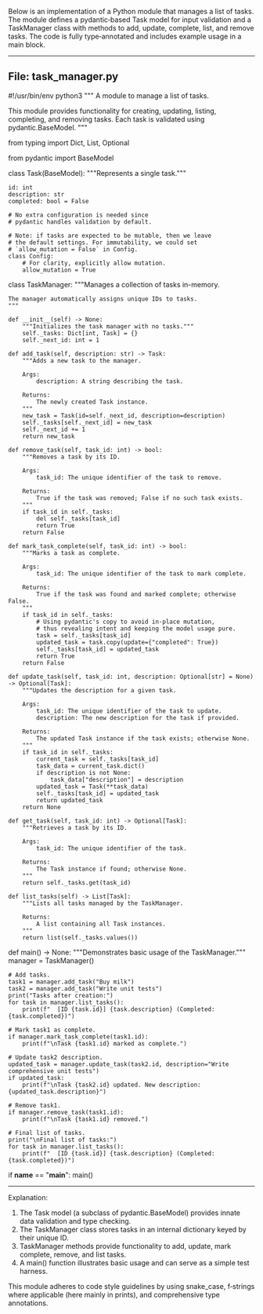 Below is an implementation of a Python module that manages a list of tasks. The module defines a pydantic‑based Task model for input validation and a TaskManager class with methods to add, update, complete, list, and remove tasks. The code is fully type‐annotated and includes example usage in a main block.

------------------------------------------------------------
File: task_manager.py
------------------------------------------------------------

#!/usr/bin/env python3
"""
A module to manage a list of tasks.

This module provides functionality for creating, updating, listing,
completing, and removing tasks. Each task is validated using pydantic.BaseModel.
"""

from typing import Dict, List, Optional

from pydantic import BaseModel


class Task(BaseModel):
    """Represents a single task."""

    id: int
    description: str
    completed: bool = False

    # No extra configuration is needed since
    # pydantic handles validation by default.

    # Note: if tasks are expected to be mutable, then we leave
    # the default settings. For immutability, we could set
    # `allow_mutation = False` in Config.
    class Config:
        # For clarity, explicitly allow mutation.
        allow_mutation = True


class TaskManager:
    """Manages a collection of tasks in-memory.

    The manager automatically assigns unique IDs to tasks.
    """

    def __init__(self) -> None:
        """Initializes the task manager with no tasks."""
        self._tasks: Dict[int, Task] = {}
        self._next_id: int = 1

    def add_task(self, description: str) -> Task:
        """Adds a new task to the manager.

        Args:
            description: A string describing the task.

        Returns:
            The newly created Task instance.
        """
        new_task = Task(id=self._next_id, description=description)
        self._tasks[self._next_id] = new_task
        self._next_id += 1
        return new_task

    def remove_task(self, task_id: int) -> bool:
        """Removes a task by its ID.

        Args:
            task_id: The unique identifier of the task to remove.

        Returns:
            True if the task was removed; False if no such task exists.
        """
        if task_id in self._tasks:
            del self._tasks[task_id]
            return True
        return False

    def mark_task_complete(self, task_id: int) -> bool:
        """Marks a task as complete.

        Args:
            task_id: The unique identifier of the task to mark complete.

        Returns:
            True if the task was found and marked complete; otherwise False.
        """
        if task_id in self._tasks:
            # Using pydantic's copy to avoid in-place mutation,
            # thus revealing intent and keeping the model usage pure.
            task = self._tasks[task_id]
            updated_task = task.copy(update={"completed": True})
            self._tasks[task_id] = updated_task
            return True
        return False

    def update_task(self, task_id: int, description: Optional[str] = None) -> Optional[Task]:
        """Updates the description for a given task.

        Args:
            task_id: The unique identifier of the task to update.
            description: The new description for the task if provided.

        Returns:
            The updated Task instance if the task exists; otherwise None.
        """
        if task_id in self._tasks:
            current_task = self._tasks[task_id]
            task_data = current_task.dict()
            if description is not None:
                task_data["description"] = description
            updated_task = Task(**task_data)
            self._tasks[task_id] = updated_task
            return updated_task
        return None

    def get_task(self, task_id: int) -> Optional[Task]:
        """Retrieves a task by its ID.

        Args:
            task_id: The unique identifier of the task.

        Returns:
            The Task instance if found; otherwise None.
        """
        return self._tasks.get(task_id)

    def list_tasks(self) -> List[Task]:
        """Lists all tasks managed by the TaskManager.

        Returns:
            A list containing all Task instances.
        """
        return list(self._tasks.values())


def main() -> None:
    """Demonstrates basic usage of the TaskManager."""
    manager = TaskManager()

    # Add tasks.
    task1 = manager.add_task("Buy milk")
    task2 = manager.add_task("Write unit tests")
    print("Tasks after creation:")
    for task in manager.list_tasks():
        print(f"  [ID {task.id}] {task.description} (Completed: {task.completed})")

    # Mark task1 as complete.
    if manager.mark_task_complete(task1.id):
        print(f"\nTask {task1.id} marked as complete.")

    # Update task2 description.
    updated_task = manager.update_task(task2.id, description="Write comprehensive unit tests")
    if updated_task:
        print(f"\nTask {task2.id} updated. New description: {updated_task.description}")

    # Remove task1.
    if manager.remove_task(task1.id):
        print(f"\nTask {task1.id} removed.")

    # Final list of tasks.
    print("\nFinal list of tasks:")
    for task in manager.list_tasks():
        print(f"  [ID {task.id}] {task.description} (Completed: {task.completed})")


if __name__ == "__main__":
    main()

------------------------------------------------------------

Explanation:

1. The Task model (a subclass of pydantic.BaseModel) provides innate data validation and type checking.
2. The TaskManager class stores tasks in an internal dictionary keyed by their unique ID.
3. TaskManager methods provide functionality to add, update, mark complete, remove, and list tasks.
4. A main() function illustrates basic usage and can serve as a simple test harness.

This module adheres to code style guidelines by using snake_case, f‑strings where applicable (here mainly in prints), and comprehensive type annotations.